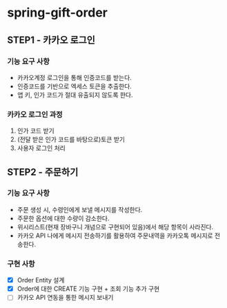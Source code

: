 # spring-gift-order

## STEP1 - 카카오 로그인

### 기능 요구 사항
- 카카오계정 로그인을 통해 인증코드를 받는다.
- 인증코드를 기반으로 엑세스 토큰을 추출한다.
- 앱 키, 인가 코드가 절대 유출되지 않도록 한다.

### 카카오 로그인 과정
1. 인가 코드 받기
2. (전달 받은 인가 코드를 바탕으로)토큰 받기
3. 사용자 로그인 처리 

## STEP2 - 주문하기

### 기능 요구 사항
- 주문 생성 시, 수령인에게 보낼 메시지를 작성한다.
- 주문한 옵션에 대한 수량이 감소한다.
- 위시리스트(현재 장바구니 개념으로 구현되어 있음)에서 해당 항목이 사라진다.
- 카카오 API 나에게 메시지 전송하기를 활용하여 주문내역을 카카오톡 메시지로 전송한다.

### 구현 사항
- [x] Order Entity 설계
- [x] Order에 대한 CREATE 기능 구현 + 조회 기능 추가 구현
- [ ] 카카오 API 연동을 통한 메시지 보내기